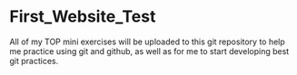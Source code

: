 # First_Website_Test
All of my TOP mini exercises will be uploaded to this git repository to help me practice using git and github, as well as for me to start developing best git practices.